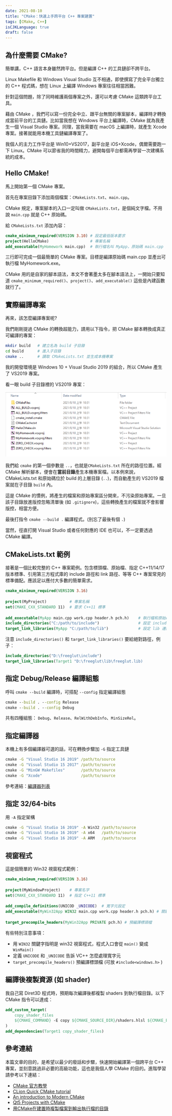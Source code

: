 ```yaml
---
date: 2021-08-10
title: "CMake：快速上手跨平台 C++ 專案建置"
tags: [CMake, C++]
isCJKLanguage: true
draft: false
---
```


## 為什麼需要 CMake?

簡單講，C++ 語言本身雖然跨平台。但是編譯 C++ 的工具鏈卻不跨平台。

Linux Makefile 和 Windows Visual Studio 互不相通，即使撰寫了完全平台獨立的 C++ 程式碼，想在 Linux 上編譯 Windows 專案往往相當困難。

針對這個問題，除了同時維護兩個專案之外，還可以考慮 CMake 這類跨平台工具。

藉由 CMake ，我們可以寫一份完全中立、跟平台無關的專案腳本，編譯時才轉換成當前平台的工具鏈。比如當我想在 Windows 平台上編譯時，CMake 就為我產生一個 Visual Studio 專案。同理，當我需要在 macOS 上編譯時，就產生 Xcode 專案。接著就能用本機工具鏈編譯專案了。

我個人的主力工作平台是 Win10+VS2017，副平台是 iOS+Xcode，偶爾需要跑一下 Linux。CMake 可以節省我的時間精力，避開每個平台都需再學習一次建構系統的成本。

## Hello CMake!

馬上開始第一個 CMake 專案。

首先在專案目錄下添加兩個檔案：`CMakeLists.txt`、`main.cpp`。

CMake 規定，專案腳本的入口一定叫做 `CMakeLists.txt`，是個純文字檔。不用說 `main.cpp` 就是 C++ 原始碼。

給 `CMakeLists.txt` 添加內容：
```cmake
cmake_minimum_required(VERSION 3.10) # 設定最低版本要求
project(HelloCMake)                  # 專案名稱
add_executable(MyHomework main.cpp)  # 執行檔名叫 MyApp，原始碼 main.cpp
```
三行即可完成一個最簡單的 CMake 專案。目標是編譯原始碼 main.cpp 並產出可執行檔 MyHomework.exe。

CMake 用的是自家的腳本語法，本文不會著墨太多在腳本語法上，一開始只要知道 `cmake_minimum_required()`、`project()`、`add_executable()` 這些是內建函數就行了。

## 實際編譯專案

再來，該怎麼編譯專案呢?

我們剛剛提過 CMake 的轉換超能力，請用以下指令，把 CMake 腳本轉換成真正可編譯的專案：

```bash
mkdir build   # 建立名為 build 子目錄
cd build      # 進入子目錄
cmake ..      # 讀取 CMakeLists.txt 並生成本機專案
```

我的開發環境是 Windows 10 + Visual Studio 2019 的組合，所以 CMake 產生了 VS2019 專案。

看一眼 build 子目錄裡的 VS2019 專案：

![CMake VS2019](/img/cmake-vs.png)

我們給 `cmake` 的第一個參數是 `..`，也就是`CMakeLists.txt` 所在的路徑位置。經 CMake 解析腳本，便會在**當前目錄**產生本機專案檔。以本例來說，CMakeLists.txt 和原始碼位於 build 的上層目錄 (`..`)，而自動產生的 VS2019 檔案就在子目錄 `build` 內。

這是 CMake 的慣例，將產生的檔案和原始專案區分開來，不污染原始專案。一旦該子目錄放進版控忽略清單後 (如 `.gitignore`)，這些轉換產生的檔案就不會影響版控，相當方便。

最後打指令 `cmake --build .` 編譯程式。(別忘了最後有個 `.`)

當然，徑直打開 Visual Studio 或者任何對應的 IDE 也可以，不一定要透過 CMake 編譯。

## CMakeLists.txt 範例

接著是一個比較完整的 C++ 專案範例。包含標頭檔、原始檔、指定 C++11/14/17 版本標準、引用第三方程式庫的 include 路徑和 link 路徑、等等 C++ 專案常見的標準備配。應該足以應付大多數的簡單需求。
```cmake
cmake_minimum_required(VERSION 3.16)

project(MyProject)          # 專案名稱
set(CMAKE_CXX_STANDARD 11)  # 要求 C++11 標準

add_executable(MyApp main.cpp work.cpp header.h pch.h)    # 執行檔和原始碼
include_directories("C:/path/to/include")                 # 設定 include 目錄
target_link_libraries(MyApp "C:/path/to/lib")             # 設定 lib 連結
```

注意 `include_directories()` 和 `target_link_libraries()` 要給絕對路徑，例子：

```cmake
include_directories("D:\freeglut\include")
target_link_libraries(Target1 "D:\freeglut\lib\freeglut.lib)
```

## 指定 Debug/Release 編譯組態

呼叫 `cmake --build` 編譯時，可搭配 `--config` 指定編譯組態
```cmd
cmake --build . --config Release
cmake --build . --config Debug
```

共有四種組態： `Debug`、`Release`、`RelWithDebInfo`、`MinSizeRel`。

## 指定編譯器

本機上有多個編譯器可選的話，可在轉換步驟加 `-G` 指定工具鏈
```cmd
cmake -G "Visual Studio 16 2019" /path/to/source
cmake -G "Visual Studio 15 2017" /path/to/source
cmake -G "MinGW Makefiles"       /path/to/source
cmake -G "Xcode"                 /path/to/source
```

參考連結：[編譯器列表](https://cmake.org/cmake/help/latest/manual/cmake-generators.7.html#manual:cmake-generators(7))

## 指定 32/64-bits

用 `-A` 指定架構
```cmd
cmake -G "Visual Studio 16 2019" -A Win32 /path/to/source
cmake -G "Visual Studio 16 2019" -A x64   /path/to/source
cmake -G "Visual Studio 16 2019" -A ARM   /path/to/source
```

## 視窗程式

這是個簡單的 Win32 視窗程式範例：
```cmake
cmake_minimum_required(VERSION 3.16)

project(MyWindowProject)    # 專案名字
set(CMAKE_CXX_STANDARD 11)  # 指定 C++11 標準

add_compile_definitions(UNICOD _UNICODE)  # 寬字元設定
add_executable(MyWin32App WIN32 main.cpp work.cpp header.h pch.h) # 關鍵字 WIN32

target_precompile_headers(MyWin32App PRIVATE pch.h) # 預編譯標頭檔
```

有些特別注意事項：
- 用 `WIN32` 關鍵字指明是 win32 視窗程式，程式入口會從 `main()` 變成 `WinMain()`
- 定義 `UNICODE` 和 `_UNICODE` 告訴 VC++ 怎麼處理寬字元
- `target_precompile_headers()` 預編譯標頭檔 (可放 `#include<windows.h>` ) 

## 編譯後複製資源 (如 shader)

我自己寫 Diret3D 程式時，預期每次編譯後都複製 shaders 到執行檔目錄。以下 CMake 指令可以達成：

```cmake
add_custom_target(
    copy_shader_files
    ${CMAKE_COMMAND} -E copy ${CMAKE_SOURCE_DIR}/shaders.hlsl ${CMAKE_BINARY_DIR}
)
add_dependencies(Target1 copy_shader_files)
```

## 參考連結

本篇文章的目的，是希望以最少的廢話和步驟，快速開始編譯第一個跨平台 C++ 專案，並刻意跳過非必要的高級功能，這也是我個人學 CMake 的目的。進階學習請參考以下連結：

- [CMake 官方教學](https://cmake.org/cmake/help/latest/guide/tutorial/)
- [CLion Quick CMake tutorial](https://www.jetbrains.com/help/clion/quick-cmake-tutorial.html)
- [An introduction to Modern CMake](https://cliutils.gitlab.io/modern-cmake/)
- [Qt5 Projects with CMake](https://gist.github.com/Rod-Persky/e6b93e9ee31f9516261b)
- [用CMake在建置時複製檔案到輸出執行檔的目錄 ][CopyShader]

[CopyShader]: https://minecraftxwinp.github.io/2017/11/27/%E7%94%A8CMake%E5%9C%A8%E5%BB%BA%E7%BD%AE%E6%99%82%E8%A4%87%E8%A3%BD%E6%AA%94%E6%A1%88%E5%88%B0%E8%BC%B8%E5%87%BA%E5%9F%B7%E8%A1%8C%E6%AA%94%E7%9A%84%E7%9B%AE%E9%8C%84/